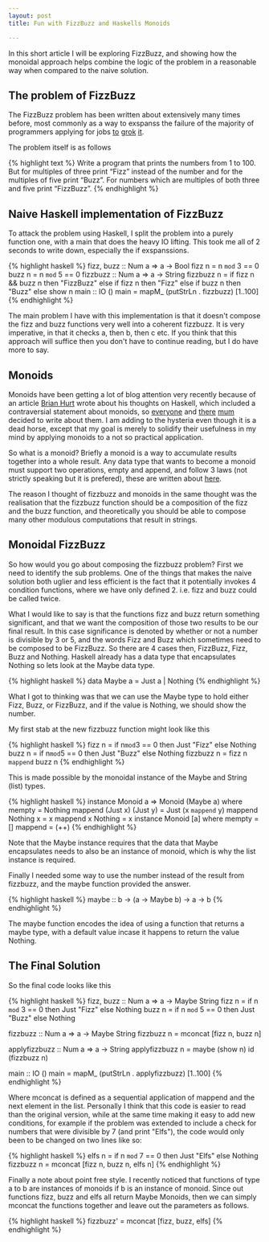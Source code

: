 ```yaml
---
layout: post
title: Fun with FizzBuzz and Haskells Monoids

---
```

In this short article I will be exploring FizzBuzz, and showing how the monoidal approach helps combine the logic of the problem in a reasonable way when compared to the naive solution.

The problem of FizzBuzz
-----------------------

The FizzBuzz problem has been written about extensively many times before, most
commonly as a way to exspanss the failure of the majority of programmers
applying for jobs
[to](href="http://www.codinghorror.com/blog/archives/000781.html)
[grok](http://imranontech.com/2007/01/24/using-fizzbuzz-to-find-developers-who-grok-coding/)
[it](http://weblog.raganwald.com/2007/01/dont-overthink-fizzbuzz.html).

The problem itself is as follows

{% highlight text %}
Write a program that prints the numbers from 1 to 100.
But for multiples of three print “Fizz” instead of the
number and for the multiples of five print “Buzz”.
For numbers which are multiples of both three and five
print “FizzBuzz”.
{% endhighlight %}

Naive Haskell implementation of FizzBuzz
----------------------------------------

To attack the problem using Haskell, I split the problem into a purely function one, with a main that does the heavy IO lifting. This took me all of 2 seconds to write down, especially the if exspanssions.

{% highlight haskell %}
fizz, buzz :: Num a => a -> Bool
fizz n = n `mod` 3 == 0
buzz n = n `mod` 5 == 0
fizzbuzz :: Num a => a -> String
fizzbuzz n = if fizz n && buzz n then "FizzBuzz" else
    if fizz n then "Fizz" else
        if buzz n then "Buzz" else show n
main :: IO ()
main = mapM_ (putStrLn . fizzbuzz) [1..100]
{% endhighlight %}

The main problem I have with this implementation is that it doesn't compose the fizz and buzz functions very well into a coherent fizzbuzz. It is very imperative, in that it checks a, then b, then c etc. If you think that this approach will suffice then you don't have to continue reading, but I do have more to say.

Monoids
-------
Monoids have been getting a lot of blog attention very recently because of an
article [Brian
Hurt](http://enfranchisedmind.com/blog/2009/01/16/on-monoids-and-metaphor-shear/)
wrote about his thoughts on Haskell, which included a contraversial statement
about monoids, so
[everyone](http://sigfpe.blogspot.com/2009/01/haskell-monoids-and-their-uses.html)
and [there](http://apfelmus.nfshost.com/monoid-fingertree.html)
[mum](http://sigfpe.blogspot.com/2009/01/fast-incremental-regular-expression.html)
decided to write about them. I am adding to the hysteria even though it is a
dead horse, except that my goal is merely to solidify their usefulness in my
mind by applying monoids to a not so practical application.

So what is a monoid? Briefly a monoid is a way to accumulate results together
into a whole result. Any data type that wants to become a monoid must support
two operations, empty and append, and follow 3 laws (not strictly speaking but
it is prefered), these are written about
[here](http://sigfpe.blogspot.com/2009/01/haskell-monoids-and-their-uses.html).

The reason I thought of fizzbuzz and monoids in the same thought was the
realisation that the fizzbuzz function should be a composition of the fizz and
the buzz function, and theoretically you should be able to compose many other
modulous computations that result in strings.

Monoidal FizzBuzz
-----------------

So how would you go about composing the fizzbuzz problem? First we need to
identify the sub problems. One of the things that makes the naive solution both
uglier and less efficient is the fact that it potentially invokes 4 condition
functions, where we have only defined 2. i.e. fizz and buzz could be called
twice.

What I would like to say is that the functions fizz and buzz return something
significant, and that we want the composition of those two results to be our
final result. In this case significance is denoted by whether or not a number is
divisible by 3 or 5, and the words Fizz and Buzz which sometimes need to be
composed to be FizzBuzz. So there are 4 cases then, FizzBuzz, Fizz, Buzz and
Nothing. Haskell already has a data type that encapsulates Nothing so lets look
at the Maybe data type.

{% highlight haskell %}
data Maybe a = Just a | Nothing
{% endhighlight %}

What I got to thinking was that we can use the Maybe type to hold either Fizz,
Buzz, or FizzBuzz, and if the value is Nothing, we should show the number.

My first stab at the new fizzbuzz function might look like this

{% highlight haskell %}
fizz n = if n`mod`3 == 0 then Just "Fizz" else Nothing
buzz n = if n`mod`5 == 0 then Just "Buzz" else Nothing
fizzbuzz n = fizz n `mappend` buzz n
{% endhighlight %}

This is made possible by the monoidal instance of the Maybe and String (list)
types.

{% highlight haskell %}
instance Monoid a => Monoid (Maybe a) where
    mempty = Nothing
    mappend (Just x) (Just y) = Just (x `mappend` y)
    mappend Nothing x = x
    mappend x Nothing = x
instance Monoid [a] where
    mempty = []
    mappend = (++)
{% endhighlight %}

Note that the Maybe instance requires that the data that Maybe encapsulates needs to also be an instance of monoid, which is why the list instance is required.

Finally I needed some way to use the number instead of the result from fizzbuzz, and the maybe function provided the answer.

{% highlight haskell %}
maybe :: b -> (a -> Maybe b) -> a -> b
{% endhighlight %}

The maybe function encodes the idea of using a function that returns a maybe type, with a default value incase it happens to return the value Nothing.

The Final Solution
------------------

So the final code looks like this

{% highlight haskell %}
fizz, buzz :: Num a => a -> Maybe String
fizz n = if n `mod` 3 == 0 then Just "Fizz" else Nothing
buzz n = if n `mod` 5 == 0 then Just "Buzz" else Nothing

fizzbuzz :: Num a => a -> Maybe String
fizzbuzz n = mconcat [fizz n, buzz n]

applyfizzbuzz :: Num a => a -> String
applyfizzbuzz n = maybe (show n) id (fizzbuzz n)

main :: IO ()
main = mapM_ (putStrLn . applyfizzbuzz) [1..100]
{% endhighlight %}

Where mconcat is defined as a sequential application of mappend and the next element in the list. Personally I think that this code is easier to read than the original version, while at the same time making it easy to add new conditions, for example if the problem was extended to include a check for numbers that were divisible by 7 (and print "Elfs"), the code would only been to be changed on two lines like so:

{% highlight haskell %}
elfs n = if n `mod` 7 == 0 then Just "Elfs" else Nothing
fizzbuzz n = mconcat [fizz n, buzz n, elfs n]
{% endhighlight %}

Finally a note about point free style.  I recently noticed that functions of type a to b are instances of monoids if b is an instance of monoid.  Since out functions fizz, buzz and elfs all return Maybe Monoids, then we can simply mconcat the functions together and leave out the parameters as follows.

{% highlight haskell %}
fizzbuzz' = mconcat [fizz, buzz, elfs]
{% endhighlight %}

